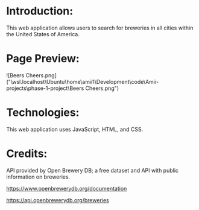 # Introduction:
This web application allows users to search for breweries in all cities within the United States of America.

# Page Preview:
![Beers Cheers.png]("\\wsl.localhost\Ubuntu\home\amii1\Development\code\Amii-projects\phase-1-project\Beers Cheers.png")

# Technologies:
This web application uses JavaScript, HTML, and CSS.

# Credits:
API provided by Open Brewery DB; a free dataset and API with public information on breweries. 

https://www.openbrewerydb.org/documentation

https://api.openbrewerydb.org/breweries
